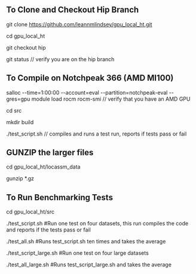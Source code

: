 ## To Clone and Checkout Hip Branch
git clone https://github.com/leannmlindsey/gpu_local_ht.git

cd gpu_local_ht

git checkout hip

git status // verify you are on the hip branch



## To Compile on Notchpeak 366 (AMD MI100)
salloc --time=1:00:00 --account=eval --partition=notchpeak-eval --gres=gpu
module load rocm
rocm-smi // verify that you have an AMD GPU

cd src

mkdir build

./test_script.sh // compiles and runs a test run, reports if tests pass or fail

## GUNZIP the larger files
cd gpu_local_ht/locassm_data

gunzip *.gz

## To Run Benchmarking Tests
cd gpu_local_ht/src

./test_script.sh #Run one test on four datasets, this run compiles the code and reports if the tests pass or fail

./test_all.sh #Runs test_script.sh ten times and takes the average

./test_script_large.sh #Run one test on four large datasets 

./test_all_large.sh #Runs test_script_large.sh and takes the average
